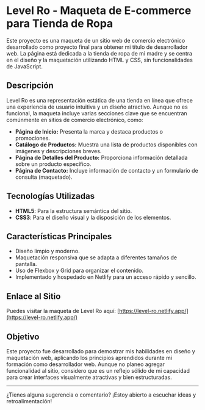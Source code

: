 # Level Ro - Maqueta de E-commerce para Tienda de Ropa

Este proyecto es una maqueta de un sitio web de comercio electrónico desarrollado como proyecto final para obtener mi título de desarrollador web. La página está dedicada a la tienda de ropa de mi madre y se centra en el diseño y la maquetación utilizando HTML y CSS, sin funcionalidades de JavaScript.

## Descripción

Level Ro es una representación estática de una tienda en línea que ofrece una experiencia de usuario intuitiva y un diseño atractivo. Aunque no es funcional, la maqueta incluye varias secciones clave que se encuentran comúnmente en sitios de comercio electrónico, como:

- **Página de Inicio:** Presenta la marca y destaca productos o promociones.
- **Catálogo de Productos:** Muestra una lista de productos disponibles con imágenes y descripciones breves.
- **Página de Detalles del Producto:** Proporciona información detallada sobre un producto específico.
- **Página de Contacto:** Incluye información de contacto y un formulario de consulta (maquetado).

## Tecnologías Utilizadas

- **HTML5**: Para la estructura semántica del sitio.
- **CSS3**: Para el diseño visual y la disposición de los elementos.

## Características Principales

- Diseño limpio y moderno.
- Maquetación responsiva que se adapta a diferentes tamaños de pantalla.
- Uso de Flexbox y Grid para organizar el contenido.
- Implementado y hospedado en Netlify para un acceso rápido y sencillo.

## Enlace al Sitio

Puedes visitar la maqueta de Level Ro aquí: [https://level-ro.netlify.app/](https://level-ro.netlify.app/)

## Objetivo

Este proyecto fue desarrollado para demostrar mis habilidades en diseño y maquetación web, aplicando los principios aprendidos durante mi formación como desarrollador web. Aunque no planeo agregar funcionalidad al sitio, considero que es un reflejo sólido de mi capacidad para crear interfaces visualmente atractivas y bien estructuradas.

---

¿Tienes alguna sugerencia o comentario? ¡Estoy abierto a escuchar ideas y retroalimentación!
